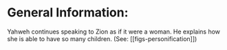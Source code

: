 # General Information:

Yahweh continues speaking to Zion as if it were a woman. He explains how she is able to have so many children. (See: [[figs-personification]])